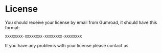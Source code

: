 # License

You should receive your license by email from Gumroad, it should have this format:

```
XXXXXXXX-XXXXXXXX-XXXXXXXX-XXXXXXXX
```
If you have any problems with your license please contact us.